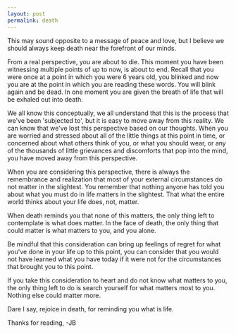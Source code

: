 ```yaml
---
layout: post
permalink: death 
---
```


This may sound opposite to a message of peace and love, but I believe we should
always keep death near the forefront of our minds.

From a real perspective, you are about to die. This moment you have been witnessing
multiple points of up to now, is about to end. Recall that you were once at a point in which you were 6 years old, you blinked and now you are at the point in which you are
reading these words. You will blink again and be dead. In one moment you are given
the breath of life that will be exhaled out into death.

We all know this conceptually, we all understand that this is the process that we've
been 'subjected to', but it is easy to move away from this reality. We can know that
we've lost this perspective based on our thoughts. When you are worried and stressed
about all of the little things at this point in time, or concerned about what others think of you, or what you should wear, or any of the thousands of little grievances
and discomforts that pop into the mind, you have moved away from this perspective.

When you are considering this perspective, there is always the remembrance and
realization that most of your external circumstances do not matter in the slightest.
You remember that nothing anyone has told you about what you must do in life matters
in the slightest. That what the entire world thinks about your life does, not, matter.

When death reminds you that none of this matters, the only thing left to contemplate
is what does matter. In the face of death, the only thing that could matter is what
matters to you, and you alone.

Be mindful that this consideration can bring up feelings of regret for what you've
done in your life up to this point, you can consider that you would not have learned what you have today if it were not for the circumstances that brought you to this point.

If you take this consideration to heart and do not know what matters to you, the
only thing left to do is search yourself for what matters most to you.
Nothing else could matter more.

Dare I say, rejoice in death, for reminding you what is life.

Thanks for reading,
-JB
